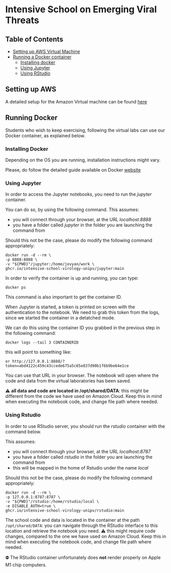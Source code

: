 # Intensive School on Emerging Viral Threats

## Table of Contents

* [Setting up AWS Virtual Machine](#setting-up-aws)
* [Running a Docker container](#running-docker)
    * [Installing docker](#installing-docker)
    * [Using Jupyter](#using-jupyter)
    * [Using RStudio](#using-rstudio)



## Setting up AWS

A detailed setup for the Amazon Virtual machine can be found [here](setup_vm.md)


## Running Docker

Students who wish to keep exercising, following the virtual labs can use our Docker container, as explained below.

### Installing Docker

Depending on the OS you are running, installation instructions might vary.

Please, do follow the detailed guide available on Docker [website](https://docs.docker.com/get-docker/)


### Using Jupyter

In order to access the Jupyter notebooks, you need to run the *jupyter* container.

You can do so, by using the following command. This assumes:

- you will connect through your browser, at the URL *localhost:8888*
- you have a folder called *jupyter* in the folder you are launching the command from

Should this not be the case, please do modify the following command appropriately:


```{bash}
docker run -d --rm \
-p 8888:8888 \
-v "${PWD}"/jupyter:/home/jovyan/work \
ghcr.io/intensive-school-virology-unipv/jupyter:main
```

In order to verify the container is up and running, you can type:


```{bash}
docker ps
```

This command is also important to get the container ID.


When Jupyter is started, a token is printed on screen with the authentication to the notebook. We need to grab this token from the logs, since we started the container in a detatched mode.

We can do this using the container ID you grabbed in the previous step in the following command:

```{bash}
docker logs --tail 3 CONTAINERID
```

this will point to something like:

```
or http://127.0.0.1:8888/?token=abd4122c459c43ccede675a5c65e837d90b1f6b9be64e1ce
```

You can use that URL in your browser.
The notebook will open where the code and data from the virtual laboratories has been saved.

:warning: **all data and code are located in /opt/shared/DATA**: this might be different from the code we have used on Amazon Cloud. Keep this in mind when executing the notebook code, and change file path where needed.

### Using Rstudio

In order to use RStudio server, you should run the *rstudio* container with the command below.

This assumes:

- you will connect through your browser, at the URL *localhost:8787*
- you have a folder called *rstudio* in the folder you are launching the command from
- this will be mapped in the home of Rstudio under the name *local*

Should this not be the case, please do modify the following command appropriately:

```{bash}
docker run -d --rm \
-p 127.0.0.1:8787:8787 \
-v "${PWD}"/rstudio:/home/rstudio/local \
-e DISABLE_AUTH=true \
ghcr.io/intensive-school-virology-unipv/rstudio:main
```

The school code and data is located in the container at the path ```/opt/shared/DATA```: you can navigate through the RStudio interface to this location and retrieve the notebook you need.
:warning: this might require code changes, compared to the one we have used on Amazon Cloud. Keep this in mind when executing the notebook code, and change file path where needed.


:no_entry: The RStudio container unfortunately does **not** render properly on Apple M1 chip computers.